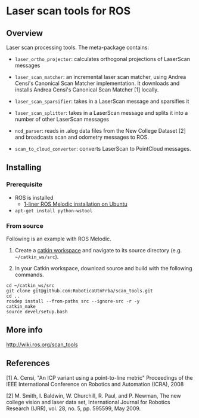 Laser scan tools for ROS
===================================

Overview
-----------------------------------

Laser scan processing tools. The meta-package contains:

 * `laser_ortho_projector`: calculates orthogonal projections of LaserScan messages

 * `laser_scan_matcher`: an incremental laser scan matcher, using Andrea Censi's Canonical
Scan Matcher implementation. It downloads and installs Andrea Censi's Canonical Scan Matcher [1] locally.

 * `laser_scan_sparsifier`: takes in a LaserScan message and sparsifies it

 * `laser_scan_splitter`:  takes in a LaserScan message and splits
it into a number of other LaserScan messages

 * `ncd_parser`: reads in .alog data files from the New College Dataset [2]
and broadcasts scan and odometry messages to ROS.

 * `scan_to_cloud_converter`: converts LaserScan to PointCloud messages.

Installing
-----------------------------------

### Prerequisite

* ROS is installed
  * [1-liner ROS Melodic installation on Ubuntu](http://wiki.ros.org/ROS/Installation/TwoLineInstall)
* `apt-get install python-wstool`

### From source

Following is an example with ROS Melodic.

1. Create a [catkin workspace](http://wiki.ros.org/catkin/Tutorials/create_a_workspace) and navigate to its source directory (e.g. `~/catkin_ws/src`).

2. In your Catkin workspace, download source and build with the following commands.

```
cd ~/catkin_ws/src
git clone git@github.com:RoboticaUtnFrba/scan_tools.git
cd ..
rosdep install --from-paths src --ignore-src -r -y
catkin_make
source devel/setup.bash
```

More info
-----------------------------------

http://wiki.ros.org/scan_tools

References
-----------------------------------
 [1] A. Censi, "An ICP variant using a point-to-line metric" Proceedings of the
IEEE International Conference on Robotics and Automation (ICRA), 2008

 [2] M. Smith, I. Baldwin, W. Churchill, R. Paul, and P. Newman,
The new college vision and laser data set, International Journal for Robotics
Research (IJRR), vol. 28, no. 5, pp. 595599, May 2009.

